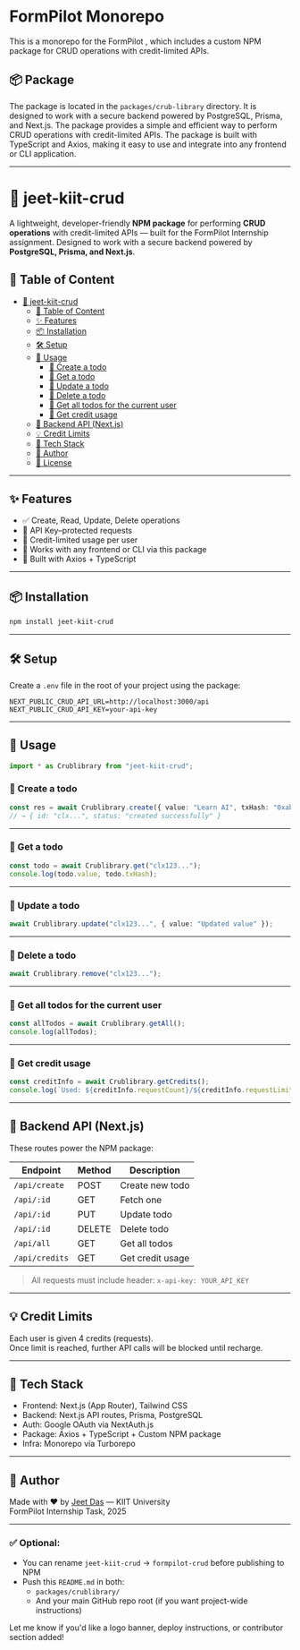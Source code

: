 # FormPilot Monorepo

This is a monorepo for the FormPilot , which includes a custom NPM package for CRUD operations with credit-limited APIs.

## 📦 Package

The package is located in the `packages/crub-library` directory. It is designed to work with a secure backend powered by PostgreSQL, Prisma, and Next.js.
The package provides a simple and efficient way to perform CRUD operations with credit-limited APIs.
The package is built with TypeScript and Axios, making it easy to use and integrate into any frontend or CLI application.

---


# 🧩 jeet-kiit-crud

A lightweight, developer-friendly **NPM package** for performing **CRUD operations** with credit-limited APIs — built for the FormPilot Internship assignment.
Designed to work with a secure backend powered by **PostgreSQL, Prisma, and Next.js**.

## 📖 Table of Content

- [🧩 jeet-kiit-crud](#-jeet-kiit-crud)
  - [📖 Table of Content](#-table-of-content)
  - [✨ Features](#-features)
  - [📦 Installation](#-installation)
  - [🛠 Setup](#-setup)
  - [🚀 Usage](#-usage)
    - [🔹 Create a todo](#-create-a-todo)
    - [🔹 Get a todo](#-get-a-todo)
    - [🔹 Update a todo](#-update-a-todo)
    - [🔹 Delete a todo](#-delete-a-todo)
    - [🔹 Get all todos for the current user](#-get-all-todos-for-the-current-user)
    - [🔹 Get credit usage](#-get-credit-usage)
  - [🧪 Backend API (Next.js)](#-backend-api-nextjs)
  - [💡 Credit Limits](#credit-limits)
  - [🧱 Tech Stack](#tech-stack)
  - [📌 Author](#author)
  - [📜 License](#license)
---

## ✨ Features

- ✅ Create, Read, Update, Delete operations
- 🔐 API Key–protected requests
- 🔋 Credit-limited usage per user
- 🧾 Works with any frontend or CLI via this package
- 🧰 Built with Axios + TypeScript

---

## 📦 Installation

```bash
npm install jeet-kiit-crud
```


---

## 🛠 Setup

Create a `.env` file in the root of your project using the package:

```env
NEXT_PUBLIC_CRUD_API_URL=http://localhost:3000/api
NEXT_PUBLIC_CRUD_API_KEY=your-api-key
```

---

## 🚀 Usage

```ts
import * as Crublibrary from "jeet-kiit-crud";
```

### 🔹 Create a todo

```ts
const res = await Crublibrary.create({ value: "Learn AI", txHash: "0xabc123" });
// → { id: "clx...", status: "created successfully" }
```

---

### 🔹 Get a todo

```ts
const todo = await Crublibrary.get("clx123...");
console.log(todo.value, todo.txHash);
```

---

### 🔹 Update a todo

```ts
await Crublibrary.update("clx123...", { value: "Updated value" });
```

---

### 🔹 Delete a todo

```ts
await Crublibrary.remove("clx123...");
```

---

### 🔹 Get all todos for the current user

```ts
const allTodos = await Crublibrary.getAll();
console.log(allTodos);
```

---

### 🔹 Get credit usage

```ts
const creditInfo = await Crublibrary.getCredits();
console.log(`Used: ${creditInfo.requestCount}/${creditInfo.requestLimit}`);
```

---

## 🧪 Backend API (Next.js)

These routes power the NPM package:

| Endpoint       | Method | Description      |
| -------------- | ------ | ---------------- |
| `/api/create`  | POST   | Create new todo  |
| `/api/:id`     | GET    | Fetch one        |
| `/api/:id`     | PUT    | Update todo      |
| `/api/:id`     | DELETE | Delete todo      |
| `/api/all`     | GET    | Get all todos    |
| `/api/credits` | GET    | Get credit usage |

> All requests must include header:
> `x-api-key: YOUR_API_KEY`

---

## 💡 Credit Limits

Each user is given 4 credits (requests).  
Once limit is reached, further API calls will be blocked until recharge.

---

## 🧱 Tech Stack

- Frontend: Next.js (App Router), Tailwind CSS
- Backend: Next.js API routes, Prisma, PostgreSQL
- Auth: Google OAuth via NextAuth.js
- Package: Axios + TypeScript + Custom NPM package
- Infra: Monorepo via Turborepo

---

## 📌 Author

Made with ❤️ by [Jeet Das](https://github.com/JeetDas5) — KIIT University  
FormPilot Internship Task, 2025


---

### ✅ Optional:
- You can rename `jeet-kiit-crud` → `formpilot-crud` before publishing to NPM
- Push this `README.md` in both:
  - `packages/crublibrary/`
  - And your main GitHub repo root (if you want project-wide instructions)

Let me know if you'd like a logo banner, deploy instructions, or contributor section added!

